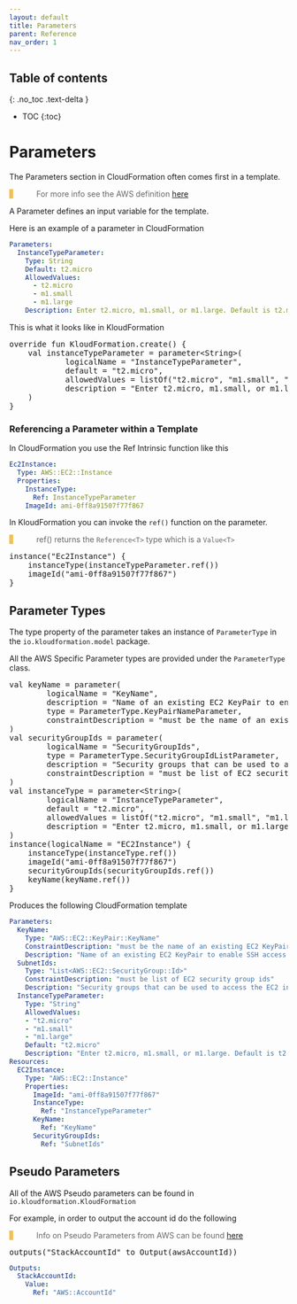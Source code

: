 ```yaml
---
layout: default
title: Parameters
parent: Reference
nav_order: 1
---
```

<script src="https://unpkg.com/kotlin-playground@1" data-selector=".kotlin"></script>
<style>
blockquote{
    color: #666;
    margin: 0;
    padding-left: 3em;
    border-left: 0.5em #f2c152 solid;
}
</style>

## Table of contents
{: .no_toc .text-delta }

* TOC
{:toc}

# Parameters

The Parameters section in CloudFormation often comes first in a template.

> For more info see the AWS definition [here](https://docs.aws.amazon.com/AWSCloudFormation/latest/UserGuide/parameters-section-structure.html)

A Parameter defines an input variable for the template.

Here is an example of a parameter in CloudFormation

```yaml
Parameters: 
  InstanceTypeParameter: 
    Type: String
    Default: t2.micro
    AllowedValues: 
      - t2.micro
      - m1.small
      - m1.large
    Description: Enter t2.micro, m1.small, or m1.large. Default is t2.micro.
```

This is what it looks like in KloudFormation

<pre class="kotlin" data-highlight-only>
override fun KloudFormation.create() {
    val instanceTypeParameter = parameter&lt;String&gt;(
            logicalName = "InstanceTypeParameter",
            default = "t2.micro",
            allowedValues = listOf("t2.micro", "m1.small", "m1.large"),
            description = "Enter t2.micro, m1.small, or m1.large. Default is t2.micro."
    )
}
</pre>

### Referencing a Parameter within a Template

In CloudFormation you use the Ref Intrinsic function like this

```yaml
Ec2Instance:
  Type: AWS::EC2::Instance
  Properties:
    InstanceType:
      Ref: InstanceTypeParameter
    ImageId: ami-0ff8a91507f77f867
```

In KloudFormation you can invoke the `ref()` function on the parameter.

> ref() returns the `Reference<T>` type which is a `Value<T>`

<pre class="kotlin" data-highlight-only>
instance("Ec2Instance") { 
    instanceType(instanceTypeParameter.ref())
    imageId("ami-0ff8a91507f77f867")
}
</pre>

## Parameter Types
The type property of the parameter takes an instance of `ParameterType` in the `io.kloudformation.model` package.

All the AWS Specific Parameter types are provided under the `ParameterType` class.

<pre class="kotlin" data-highlight-only>
val keyName = parameter(
        logicalName = "KeyName",
        description = "Name of an existing EC2 KeyPair to enable SSH access to the instance",
        type = ParameterType.KeyPairNameParameter,
        constraintDescription = "must be the name of an existing EC2 KeyPair."
)
val securityGroupIds = parameter(
        logicalName = "SecurityGroupIds",
        type = ParameterType.SecurityGroupIdListParameter,
        description = "Security groups that can be used to access the EC2 instances",
        constraintDescription = "must be list of EC2 security group ids"
)
val instanceType = parameter&lt;String&gt;(
        logicalName = "InstanceTypeParameter",
        default = "t2.micro",
        allowedValues = listOf("t2.micro", "m1.small", "m1.large"),
        description = "Enter t2.micro, m1.small, or m1.large. Default is t2.micro."
)
instance(logicalName = "EC2Instance") {
    instanceType(instanceType.ref())
    imageId("ami-0ff8a91507f77f867")
    securityGroupIds(securityGroupIds.ref())
    keyName(keyName.ref())
}
</pre>

Produces the following CloudFormation template

```yaml
Parameters:
  KeyName:
    Type: "AWS::EC2::KeyPair::KeyName"
    ConstraintDescription: "must be the name of an existing EC2 KeyPair."
    Description: "Name of an existing EC2 KeyPair to enable SSH access to the instance"
  SubnetIds:
    Type: "List<AWS::EC2::SecurityGroup::Id>"
    ConstraintDescription: "must be list of EC2 security group ids"
    Description: "Security groups that can be used to access the EC2 instances"
  InstanceTypeParameter:
    Type: "String"
    AllowedValues:
    - "t2.micro"
    - "m1.small"
    - "m1.large"
    Default: "t2.micro"
    Description: "Enter t2.micro, m1.small, or m1.large. Default is t2.micro."
Resources:
  EC2Instance:
    Type: "AWS::EC2::Instance"
    Properties:
      ImageId: "ami-0ff8a91507f77f867"
      InstanceType:
        Ref: "InstanceTypeParameter"
      KeyName:
        Ref: "KeyName"
      SecurityGroupIds:
        Ref: "SubnetIds"
```

## Pseudo Parameters

All of the AWS Pseudo parameters can be found in `io.kloudformation.KloudFormation`

For example, in order to output the account id do the following

> Info on Pseudo Parameters from AWS can be found [here](https://docs.aws.amazon.com/AWSCloudFormation/latest/UserGuide/pseudo-parameter-reference.html)

<pre class="kotlin" data-highlight-only>
outputs("StackAccountId" to Output(awsAccountId))
</pre>

```yaml
Outputs:
  StackAccountId:
    Value:
      Ref: "AWS::AccountId"
```